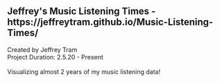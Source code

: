 <h2>Jeffrey's Music Listening Times - https://jeffreytram.github.io/Music-Listening-Times/</h2>
Created by Jeffrey Tram <br/>
Project Duration: 2.5.20 - Present<br/><br/>
Visualizing almost 2 years of my music listening data!<br/><br/>